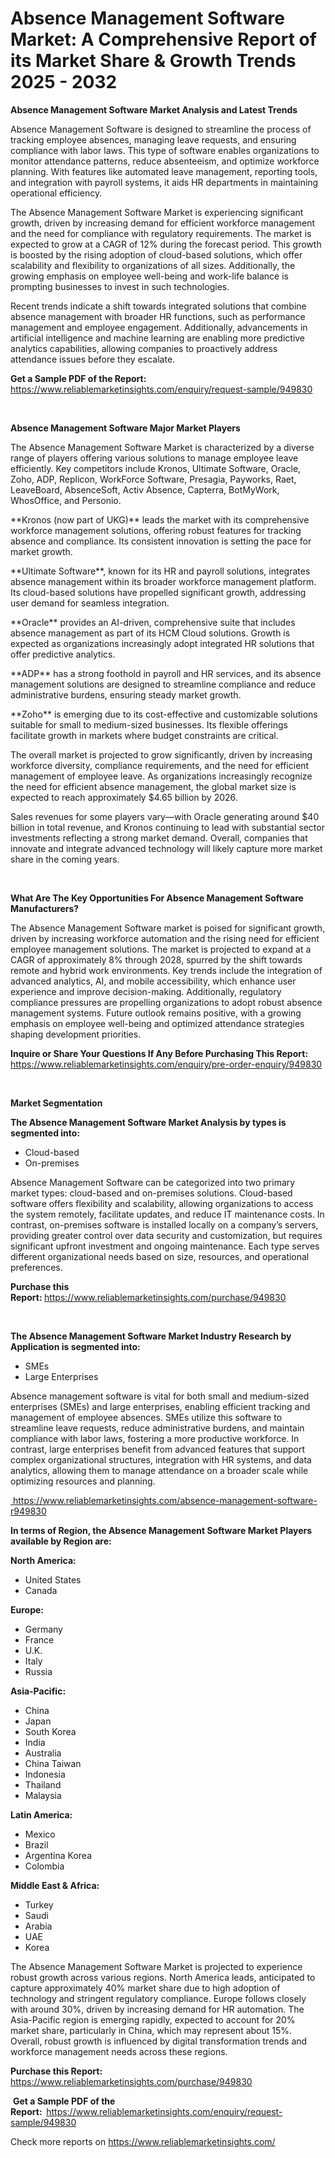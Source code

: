 <p><h1>Absence Management Software Market: A Comprehensive Report of its Market Share & Growth Trends 2025 - 2032</h1></p><p><strong>Absence Management Software Market Analysis and Latest Trends</strong></p>
<p><p>Absence Management Software is designed to streamline the process of tracking employee absences, managing leave requests, and ensuring compliance with labor laws. This type of software enables organizations to monitor attendance patterns, reduce absenteeism, and optimize workforce planning. With features like automated leave management, reporting tools, and integration with payroll systems, it aids HR departments in maintaining operational efficiency.</p><p>The Absence Management Software Market is experiencing significant growth, driven by increasing demand for efficient workforce management and the need for compliance with regulatory requirements. The market is expected to grow at a CAGR of 12% during the forecast period. This growth is boosted by the rising adoption of cloud-based solutions, which offer scalability and flexibility to organizations of all sizes. Additionally, the growing emphasis on employee well-being and work-life balance is prompting businesses to invest in such technologies. </p><p>Recent trends indicate a shift towards integrated solutions that combine absence management with broader HR functions, such as performance management and employee engagement. Additionally, advancements in artificial intelligence and machine learning are enabling more predictive analytics capabilities, allowing companies to proactively address attendance issues before they escalate.</p></p>
<p><strong>Get a Sample PDF of the Report:&nbsp;</strong> <a href="https://www.reliablemarketinsights.com/enquiry/request-sample/949830?utm_campaign=3033&utm_medium=2&utm_source=Github&utm_content=ia&utm_term=05032025&utm_id=absence-management-software">https://www.reliablemarketinsights.com/enquiry/request-sample/949830</a></p>
<p>&nbsp;</p>
<p><strong>Absence Management Software Major Market Players</strong></p>
<p><p>The Absence Management Software Market is characterized by a diverse range of players offering various solutions to manage employee leave efficiently. Key competitors include Kronos, Ultimate Software, Oracle, Zoho, ADP, Replicon, WorkForce Software, Presagia, Payworks, Raet, LeaveBoard, AbsenceSoft, Activ Absence, Capterra, BotMyWork, WhosOffice, and Personio.</p><p>**Kronos (now part of UKG)** leads the market with its comprehensive workforce management solutions, offering robust features for tracking absence and compliance. Its consistent innovation is setting the pace for market growth. </p><p>**Ultimate Software**, known for its HR and payroll solutions, integrates absence management within its broader workforce management platform. Its cloud-based solutions have propelled significant growth, addressing user demand for seamless integration.</p><p>**Oracle** provides an AI-driven, comprehensive suite that includes absence management as part of its HCM Cloud solutions. Growth is expected as organizations increasingly adopt integrated HR solutions that offer predictive analytics.</p><p>**ADP** has a strong foothold in payroll and HR services, and its absence management solutions are designed to streamline compliance and reduce administrative burdens, ensuring steady market growth.</p><p>**Zoho** is emerging due to its cost-effective and customizable solutions suitable for small to medium-sized businesses. Its flexible offerings facilitate growth in markets where budget constraints are critical.</p><p>The overall market is projected to grow significantly, driven by increasing workforce diversity, compliance requirements, and the need for efficient management of employee leave. As organizations increasingly recognize the need for efficient absence management, the global market size is expected to reach approximately $4.65 billion by 2026.</p><p>Sales revenues for some players vary—with Oracle generating around $40 billion in total revenue, and Kronos continuing to lead with substantial sector investments reflecting a strong market demand. Overall, companies that innovate and integrate advanced technology will likely capture more market share in the coming years.</p></p>
<p>&nbsp;</p>
<p><strong>What Are The Key Opportunities For Absence Management Software Manufacturers?</strong></p>
<p><p>The Absence Management Software market is poised for significant growth, driven by increasing workforce automation and the rising need for efficient employee management solutions. The market is projected to expand at a CAGR of approximately 8% through 2028, spurred by the shift towards remote and hybrid work environments. Key trends include the integration of advanced analytics, AI, and mobile accessibility, which enhance user experience and improve decision-making. Additionally, regulatory compliance pressures are propelling organizations to adopt robust absence management systems. Future outlook remains positive, with a growing emphasis on employee well-being and optimized attendance strategies shaping development priorities.</p></p>
<p><strong>Inquire or Share Your Questions If Any Before Purchasing This Report:</strong> <a href="https://www.reliablemarketinsights.com/enquiry/pre-order-enquiry/949830?utm_campaign=3033&utm_medium=2&utm_source=Github&utm_content=ia&utm_term=05032025&utm_id=absence-management-software">https://www.reliablemarketinsights.com/enquiry/pre-order-enquiry/949830</a></p>
<p>&nbsp;</p>
<p><strong>Market Segmentation</strong></p>
<p><strong>The Absence Management Software Market Analysis by types is segmented into:</strong></p>
<p><ul><li>Cloud-based</li><li>On-premises</li></ul></p>
<p><p>Absence Management Software can be categorized into two primary market types: cloud-based and on-premises solutions. Cloud-based software offers flexibility and scalability, allowing organizations to access the system remotely, facilitate updates, and reduce IT maintenance costs. In contrast, on-premises software is installed locally on a company’s servers, providing greater control over data security and customization, but requires significant upfront investment and ongoing maintenance. Each type serves different organizational needs based on size, resources, and operational preferences.</p></p>
<p><strong>Purchase this Report:&nbsp;</strong><a href="https://www.reliablemarketinsights.com/purchase/949830?utm_campaign=3033&utm_medium=2&utm_source=Github&utm_content=ia&utm_term=05032025&utm_id=absence-management-software">https://www.reliablemarketinsights.com/purchase/949830</a></p>
<p>&nbsp;</p>
<p><strong>The Absence Management Software Market Industry Research by Application is segmented into:</strong></p>
<p><ul><li>SMEs</li><li>Large Enterprises</li></ul></p>
<p><p>Absence management software is vital for both small and medium-sized enterprises (SMEs) and large enterprises, enabling efficient tracking and management of employee absences. SMEs utilize this software to streamline leave requests, reduce administrative burdens, and maintain compliance with labor laws, fostering a more productive workforce. In contrast, large enterprises benefit from advanced features that support complex organizational structures, integration with HR systems, and data analytics, allowing them to manage attendance on a broader scale while optimizing resources and planning.</p></p>
<p><a href="https://www.reliablemarketinsights.com/absence-management-software-r949830?utm_campaign=3033&utm_medium=2&utm_source=Github&utm_content=ia&utm_term=05032025&utm_id=absence-management-software">&nbsp;https://www.reliablemarketinsights.com/absence-management-software-r949830</a></p>
<p><strong>In terms of Region, the Absence Management Software Market Players available by Region are:</strong></p>
<p>
    <p> <strong> North America: </strong>
        <ul>
            <li>United States</li>
            <li>Canada</li>
        </ul>
        </p> 
    <p> <strong> Europe: </strong>
        <ul>
            <li>Germany</li>
            <li>France</li>
            <li>U.K.</li>
            <li>Italy</li>
            <li>Russia</li>
        </ul>
        </p> 
    <p> <strong> Asia-Pacific: </strong>
        <ul>
            <li>China</li>
            <li>Japan</li>
            <li>South Korea</li>
            <li>India</li>
            <li>Australia</li>
            <li>China Taiwan</li>
            <li>Indonesia</li>
            <li>Thailand</li>
            <li>Malaysia</li>
        </ul>
        </p> 
    <p> <strong> Latin America: </strong>
        <ul>
            <li>Mexico</li>
            <li>Brazil</li>
            <li>Argentina Korea</li>
            <li>Colombia</li>
        </ul>
        </p> 
    <p> <strong> Middle East & Africa: </strong>
        <ul>
            <li>Turkey</li>
            <li>Saudi</li>
            <li>Arabia</li>
            <li>UAE</li>
            <li>Korea</li>
        </ul>
    </p>
    </p>
<p><p>The Absence Management Software Market is projected to experience robust growth across various regions. North America leads, anticipated to capture approximately 40% market share due to high adoption of technology and stringent regulatory compliance. Europe follows closely with around 30%, driven by increasing demand for HR automation. The Asia-Pacific region is emerging rapidly, expected to account for 20% market share, particularly in China, which may represent about 15%. Overall, robust growth is influenced by digital transformation trends and workforce management needs across these regions.</p></p>
<p><strong>Purchase this Report: </strong><a href="https://www.reliablemarketinsights.com/purchase/949830?utm_campaign=3033&utm_medium=2&utm_source=Github&utm_content=ia&utm_term=05032025&utm_id=absence-management-software">https://www.reliablemarketinsights.com/purchase/949830</a></p>
<p>&nbsp;<strong>Get a Sample PDF of the Report:&nbsp;&nbsp;</strong><a href="https://www.reliablemarketinsights.com/enquiry/request-sample/949830?utm_campaign=3033&utm_medium=2&utm_source=Github&utm_content=ia&utm_term=05032025&utm_id=absence-management-software">https://www.reliablemarketinsights.com/enquiry/request-sample/949830</a></p>
<p><strong></strong></p>
<p>Check more reports on <a href="https://www.reliablemarketinsights.com/?utm_campaign=3033&utm_medium=2&utm_source=Github&utm_content=ia&utm_term=05032025&utm_id=absence-management-software">https://www.reliablemarketinsights.com/</a></p>